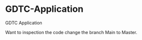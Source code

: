 # GDTC-Application
GDTC Application 


Want to inspection the code change the branch Main to Master.
